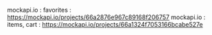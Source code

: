 
mockapi.io : favorites : https://mockapi.io/projects/66a2876e967c89168f206757
mockapi.io : items, cart : https://mockapi.io/projects/66a1324f7053166bcabe527e